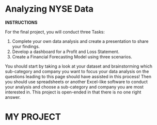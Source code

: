 <h1> Analyzing NYSE Data </h1>  

**INSTRUCTIONS**  

For the final project, you will conduct three Tasks:

1) Complete your own data analysis and create a presentation to share your findings.  
2) Develop a dashboard for a Profit and Loss Statement.  
3) Create a Financial Forecasting Model using three scenarios.  

You should start by taking a look at your dataset and brainstorming which sub-category and company you want to focus your data analysis on the questions leading to this page should have assisted in this process! Then you should use spreadsheets or another Excel-like software to conduct your analysis and choose a sub-category and company you are most interested in. This project is open-ended in that there is no one right answer.

<h1> MY PROJECT</h1>

